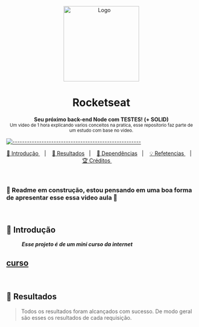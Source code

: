 <p align="center">
  <img src="https://user-images.githubusercontent.com/60453269/236557058-48a40509-14ba-4504-9488-39128825e41f.png" alt="Logo" width="200" height="200" />
</p>

<h1 align="center"> Rocketseat </h1>

<a id="Sumário"></a>

<p align="center">
  <b> Seu próximo back-end Node com TESTES! (+ SOLID) </b></br>
  <sub> Um video de 1 hora explicando varios conceitos na pratica, esse repositorio faz parte de um estudo com base no video.
  <sub>
</p>


[![-----------------------------------------------------](https://raw.githubusercontent.com/andreasbm/readme/master/assets/lines/colored.png)](#table-of-contents)

<p align="center">
  <a href="#Introdução"> 🧩 Introdução </a>&nbsp;&nbsp;&nbsp;|&nbsp;&nbsp;&nbsp;
  <a href="#Resultados"> 🚀 Resultados</a>&nbsp;&nbsp;&nbsp;|&nbsp;&nbsp;&nbsp;
  <a href="#Dependências"> 🧪 Dependências</a>&nbsp;&nbsp;&nbsp;|&nbsp;&nbsp;&nbsp;
  <a href="#Ideias">💡 Refetencias  </a>&nbsp;&nbsp;&nbsp;|&nbsp;&nbsp;&nbsp;
  <a href="#Creditos"> 🏆 Créditos </a>&nbsp;&nbsp;&nbsp;&nbsp;&nbsp;&nbsp;
</p>
 
<br/>


### 🚧 Readme em construção, estou pensando em uma boa forma de apresentar esse essa video aula 🚧

<br/>

<a id="Introdução"></a>
## 🧩 Introdução 

  ***⠀⠀⠀⠀Esse projeto é de um mini curso da internet***
  
 ## [curso](https://www.youtube.com/watch?v=jBOLRzjEERk)

<br/>


<a id="Resultados"></a>
## 🚀 Resultados 
  > Todos os resultados foram alcançados com sucesso. De modo geral são esses os resultados de cada requisição. 




